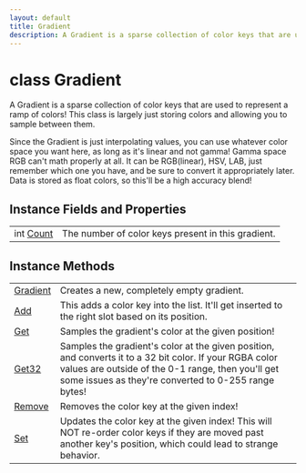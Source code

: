 ```yaml
---
layout: default
title: Gradient
description: A Gradient is a sparse collection of color keys that are used to represent a ramp of colors! This class is largely just storing colors and allowing you to sample between them.  Since the Gradient is just interpolating values, you can use whatever color space you want here, as long as it's linear and not gamma! Gamma space RGB can't math properly at all. It can be RGB(linear), HSV, LAB, just remember which one you have, and be sure to convert it appropriately later. Data is stored as float colors, so this'll be a high accuracy blend!
---
```

# class Gradient

A Gradient is a sparse collection of color keys that are
used to represent a ramp of colors! This class is largely just
storing colors and allowing you to sample between them.

Since the Gradient is just interpolating values, you can use whatever
color space you want here, as long as it's linear and not gamma!
Gamma space RGB can't math properly at all. It can be RGB(linear),
HSV, LAB, just remember which one you have, and be sure to convert it
appropriately later. Data is stored as float colors, so this'll be a
high accuracy blend!

## Instance Fields and Properties

|  |  |
|--|--|
|int [Count]({{site.url}}/Pages/Reference/Gradient/Count.html)|The number of color keys present in this gradient.|

## Instance Methods

|  |  |
|--|--|
|[Gradient]({{site.url}}/Pages/Reference/Gradient/Gradient.html)|Creates a new, completely empty gradient.|
|[Add]({{site.url}}/Pages/Reference/Gradient/Add.html)|This adds a color key into the list. It'll get inserted to the right slot based on its position.|
|[Get]({{site.url}}/Pages/Reference/Gradient/Get.html)|Samples the gradient's color at the given position!|
|[Get32]({{site.url}}/Pages/Reference/Gradient/Get32.html)|Samples the gradient's color at the given position, and converts it to a 32 bit color. If your RGBA color values are outside of the 0-1 range, then you'll get some issues as they're converted to 0-255 range bytes!|
|[Remove]({{site.url}}/Pages/Reference/Gradient/Remove.html)|Removes the color key at the given index!|
|[Set]({{site.url}}/Pages/Reference/Gradient/Set.html)|Updates the color key at the given index! This will NOT re-order color keys if they are moved past another key's position, which could lead to strange behavior.|
